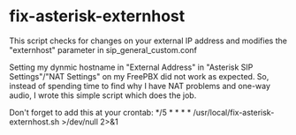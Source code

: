 # fix-asterisk-externhost

This script checks for changes on your external IP address and modifies the "externhost" parameter in sip_general_custom.conf

Setting my dynmic hostname in "External Address" in "Asterisk SIP Settings"/"NAT Settings" on my FreePBX did not work as expected.
So, instead of spending time to find why I have NAT problems and one-way audio, I wrote this simple script which does the job.

Don't forget to add this at your crontab:
*/5 * * * * /usr/local/fix-asterisk-externhost.sh >/dev/null 2>&1
